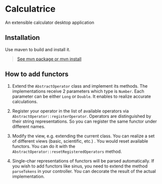# Calculatrice

An extensible calculator desktop application

## Installation

Use maven to build and install it.

> [See mvn package or mvn install](https://maven.apache.org/guides/getting-started/maven-in-five-minutes.html#running-maven-tools)

## How to add functors

1. Extend the `AbstractOperator` class and implement its methods. The implementations receive 2 parameters which type
   is `Number`. Each parameter can be either `Long` or `Double`. It enables to realize accurate calculations.

2. Register your operator in the list of available operators via `AbstractOperator::registerOperator`. Operators are
   distinguished by their string representations. So you can register the same functor under different names.

3. Modify the view, e.g. extending the current class. You can realize a set of different views (basic, scientific, etc.)
   . You would reset available functors. You can do it with the `AbstractOperator::resetRegisteredOperators`
   method.

4. Single-char representations of functors will be parsed automatically. If you wish to add functors like sinus, you
   need to extend the method `parseTokens` in your controller. You can decorate the result of the actual implementation.
   
